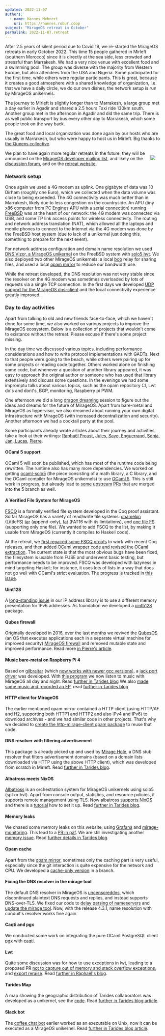 ```yaml
---
updated: 2022-11-07
authors:
  - name: Hannes Mehnert
    uri: https://hannes.robur.coop
subject: "MirageOS retreat in October"
permalink: 2022-11-07.retreat
---
```


After 2.5 years of silent period due to Covid 19, we re-started the MirageOS retreats in early October 2022. This time 15 people gathered in Mirleft (southern Morocco) since it is directly at the sea side, less crowded and stressful than Marrakesh. We had a very nice venue with excellent food and a swimming pool. The group was diverse with the majority from Western Europe, but also attendees from the USA and Nigeria. Some participated for the first time, while others were regular participants. This is great, because it creates a good atmosphere with a shared knowledge of organization, i.e. that we have a daily circle, we do our own dishes, the network setup is run by MirageOS unikernels.

The journey to Mirleft is slightly longer than to Marrakesh, a large group met a day earlier in Agadir and shared a 2.5 hours Taxi ride 130km south. Another group met in the afternoon in Agadir and did the same trip. There is as well public transport by bus every other day to Marrakesh, which some people took on the way back.

The great food and local organization was done again by our hosts who are usually in Marrakesh, but who were happy to host us in Mirleft. Big thanks to [the Queens collective](https://www.queenscollective.org/).

<img src="/graphics/mirleft-beach.jpg" style="float:right; padding: 15px" />

We plan to have again more regular retreats in the future, they will be announced on the [MirageOS developer mailing list](http://lists.xenproject.org/cgi-bin/mailman/listinfo/mirageos-devel), and likely on the [discussion forum](https://discuss.ocaml.org/tags/mirageos), and on the [retreat website](http://retreat.mirage.io).

### Network setup

Once again we used a 4G modem as uplink. One gigabyte of data was 10 Dirham (roughly one Euro), which we collected when the data volume was close to being exceeded. The 4G connectivity was much better than in Marrakesh, likely due to less congestion on the countryside. An APU (tiny x86 computer from [PC Engines APU](https://www.pcengines.ch/apu.htm) with a serial connection) running [FreeBSD](https://freebsd.org) was at the heart of our network: the 4G modem was connected via USB, and some TP link access points for wireless connectivity. The routing and network address translation (NAT), which allowed all the laptops and mobile phones to connect to the Internet via the 4G modem was done by the FreeBSD host system (due to lack of a unikernel just doing this, something to prepare for the next event).

For network address configuration and domain name resolution we used [DNS Vizor, a MirageOS unikernel](https://github.com/roburio/dnsvizor/tree/main/dns-and-dhcp) on the FreeBSD system with [solo5 hvt](https://github.com/solo5/solo5). We also deployed two other MirageOS unikernels: a local [bob](https://github.com/dinosaure/bob) relay for sharing files, and used a local [opam mirror](https://hannes.robur.coop/Posts/OpamMirror) to reduce our bandwidth use.

While the retreat developed, the DNS resolution was not very stable since the resolver on the 4G modem was sometimes overloaded by lots of requests via a single TCP connection. In the first days we developed [UDP support for the MirageOS dns-client](https://github.com/mirage/ocaml-dns/pull/322) and the local connectivity experience greatly improved.

### Day to day activities

Apart from talking to old and new friends face-to-face, which we haven't done for some time, we also worked on various projects to improve the MirageOS ecosystem. Below is a collection of projects that wouldn't come to existance without the retreat. Please excuse if there's some project missing.

In the day time we discussed various topics, including performance considerations and how to write protocol implementations with GADTs. Next to that people were going to the beach, while others were pairing up for some projects or reading code together. Others worked alone on finishing some code, but whenever a question of another library appeared, it was easy to approach the original author or someone who has used that library extensively and discuss some questions. In the evenings we had some impromptu talks about various topics, such as the opam repository CI, Lwt do's and dont's, BGP, monitoring, Raspberry pi PWM.

One afternoon we did a long [dragon dreaming](https://dragondreaming.org/) session to figure out the ideas and dreams for the future of MirageOS. Apart from bare-metal and MirageOS as hypervisor, we also dreamed about running your own digital infrastructure with MirageOS (with increased decentralization and security). Another afternoon we had a cocktail party at the pool.

Some participants already wrote articles about their journey and activities, take a look at their writings: [Raphaël Proust](https://raphael-proust.gitlab.io/code/mirage-retreat-2022-10.html), [Jules, Sayo, Enguerrand, Sonja, Jan, Lucas](https://tarides.com/blog/2022-10-28-the-mirageos-retreat-a-journey-of-food-cats-and-unikernels), [Pierre](http://blog.enssat.fr/2022/10/pierre-alain-enssat-teacher-at-11th.html).

#### OCaml 5 support

OCaml 5 will soon be published, which has most of the runtime code being rewritten. The runtime also has many more dependencies. We worked on getting [ocaml-solo5](https://github.com/mirage/ocaml-solo5/) (the piece consisting of a math library, a C library, and the OCaml compiler for MirageOS unikernels) to use [OCaml 5](https://github.com/mirage/ocaml-solo5/pull/122). This is still work in progress, but already lead to [some](https://github.com/ocaml/ocaml/pull/11605) [upstream](https://github.com/ocaml/ocaml/pull/11606) [PRs](https://github.com/ocaml/ocaml/pull/11611) that are merged into the 5 branch as well.

#### A Verified File System for MirageOS

[FSCQ](https://github.com/mit-pdos/fscq) is a formally verified file system developed in the Coq proof assistant. So far MirageOS has a variety of read/write file systems: [chamelon](https://github.com/yomimono/chamelon/) (LittleFS) [tar](https://github.com/mirage/ocaml-tar/) (append-only), [fat](https://github.com/mirage/ocaml-fat/) (FAT16 with its limitations), and [one file FS](https://github.com/reynir/oneffs) (supporting only one file). We wanted to add FSCQ to the list, by making it usable from MirageOS (currently it compiles to Haskell code).

At the retreat, we [first repaired some FSCQ proofs](https://github.com/mit-pdos/fscq/pull/17) to work with recent Coq releases, and then added [OCaml wrapper code and revised the OCaml extraction](https://github.com/mit-pdos/fscq/pull/18). The current state is that the most obvious bugs have been fixed, the filesystem is usable from FUSE and underwent basic testing, but performance needs to be improved. FSCQ was developed with lazyness in mind targeting Haskell; for instance, it uses lots of lists in a way that does not go well with OCaml's strict evaluation. The progress is tracked in [this issue](https://github.com/mit-pdos/fscq/issues/16).

#### Uint128

A [long-standing issue](https://github.com/mirage/ocaml-ipaddr/issues/16) in our IP address library is to use a different memory presentation for IPv6 addresses. As foundation we developed a [uintb128](https://github.com/verbosemode/ocaml-uintb128) package.

#### Qubes firewall

Originally developed in 2016, over the last months we revived the [QubesOS](https://www.qubes-os.org/) (an OS that executes applications each in a separate virtual machine for improved security) [MirageOS firewall](https://github.com/mirage/qubes-mirage-firewall/) and removed mutable state and improved performance. Read more [in Pierre's article](http://blog.enssat.fr/2022/10/pierre-alain-enssat-teacher-at-11th.html).

#### Music bare-metal on Raspberry Pi 4

Based on [gilbraltar](https://github.com/dinosaure/gilbraltar) (which [now works with newer gcc versions](https://github.com/dinosaure/gilbraltar/pull/21)), a [jack port driver](https://github.com/pitag-ha/rpi/blob/jack-port-driver-on-interrupts/src/peripherals/pwm.ml) was developed. With [this program](https://github.com/pitag-ha/rpi/blob/jack-port-driver-on-interrupts/test/bare-metal/jack_port/main.ml) we now listen to music with MirageOS all day and night. Read [further in Tarides blog](https://tarides.com/blog/2022-10-28-the-mirageos-retreat-a-journey-of-food-cats-and-unikernels#implementing-a-jack-port-driver-or-how-to-make-a-unikernel-sing-bare-metal) We also [made some music and recorded an EP](https://www.youtube.com/playlist?list=PLmaiK3-DyqMy3kNjdHIPUEo-Gkltha3mT), read [further in Tarides blog](https://tarides.com/blog/2022-10-28-the-mirageos-retreat-a-journey-of-food-cats-and-unikernels#inventing-ocamlwave-serenading-cats-and-christening-dogs).

#### HTTP client for MirageOS

The earlier mentioned opam mirror contained a HTTP client (using HTTP/AF and H2, supporting both HTTP1 and HTTP2 and also IPv4 and IPv6) to download archives - and we had similar code in other projects. That's why we decided to [create the http-mirage-client opam package](https://github.com/roburio/http-mirage-client) to reuse that code.

#### DNS resolver with filtering advertisement

This package is already picked up and used by [Mirage Hole](https://github.com/jmid/mirage-hole), a DNS stub resolver that filters advertisement domains (based on a domain lists downloaded via HTTP using the above HTTP client), which was developed from scratch in Mirleft. Read [further in Tarides blog](https://tarides.com/blog/2022-10-28-the-mirageos-retreat-a-journey-of-food-cats-and-unikernels#miragehole---a-unikernel-dns-resolver-with-holes).

#### Albatross meets NixOS

[Albatross](https://github.com/roburio/albatross) is an orchestration system for MirageOS unikernels using solo5 (spt or hvt). Apart from console output, statistics, and resource policies, it supports remote management using TLS. Now albatross [supports NixOS](https://github.com/roburio/albatross/pull/120) and there is a [tutorial](https://github.com/Julow/albatross-nixos-example) how to set it up. Read [further in Tarides blog](https://tarides.com/blog/2022-10-28-the-mirageos-retreat-a-journey-of-food-cats-and-unikernels#deploying-albatross-on-nixos-no-more-iptables-debugging).

#### Memory leaks

We chased some memory leaks on this website, using [Grafana](https://grafana.com/) and [mirage-monitoring](https://github.com/roburio/mirage-monitoring). This lead to a [PR in paf](https://github.com/dinosaure/paf-le-chien/pull/72). We are still investigating another [memory issue](https://github.com/mirage/mirage-tcpip/issues/499). Read [further details in Tarides blog](https://tarides.com/blog/2022-10-28-the-mirageos-retreat-a-journey-of-food-cats-and-unikernels#monitoring-mirageio-and-chasing-memory-leaks).

#### Opam cache

Apart from the [opam mirror](https://hannes.robur.coop/Posts/OpamMirror), sometimes only the caching part is very useful, especially since the git interaction is quite expensive for the network and CPU. We developed a [cache-only version](https://git.robur.io/robur/opam-mirror/src/branch/cache) in a branch.

#### Fixing the DNS resolver in the mirage tool

The default DNS resolver in MirageOS is [uncensoreddns](https://uncensoreddns.org/), which discontinued plaintext DNS requests and replies, and instead supports DNS-over-TLS. We fixed our code to [delay parsing of nameservers](https://github.com/mirage/ocaml-conduit/pull/415) and [update the mirage tool](https://github.com/mirage/mirage/pull/1362). Now, with the release 4.3.1, name resolution with conduit's resolver works fine again.

#### Caqti and pgx

We conducted some work on integrating the pure OCaml PostgreSQL client [pgx](https://github.com/arenadotio/pgx/) with [caqti](https://github.com/paurkedal/ocaml-caqti/).

#### Lwt

Quite some discussion was for how to use exceptions in lwt, leading to a proposed PR [not to capture out of memory and stack overflow exceptions](https://github.com/ocsigen/lwt/pull/964), and [export reraise](https://github.com/ocsigen/lwt/pull/963). Read [further in Raphaël's blog](https://raphael-proust.gitlab.io/code/mirage-retreat-2022-10.html).

#### Tarides Map

A map showing the geographic distribution of Tarides collaborators was developed as a unikernel, see the [code](https://github.com/SaySayo/tarides_map_static_website). Read [further in Tarides blog article](https://tarides.com/blog/2022-10-28-the-mirageos-retreat-a-journey-of-food-cats-and-unikernels#tarides-map---serving-the-tarides-geographical-distribution-in-a-unikernel).

#### Slack bot

The [coffee chat bot](https://github.com/pitag-ha/slack_bot) earlier worked as an executable on Unix, now it can be executed as a MirageOS unikernel. Read [further in Tarides blog article](https://tarides.com/blog/2022-10-28-the-mirageos-retreat-a-journey-of-food-cats-and-unikernels#coffee-chat-bot-a-friendly-unikernel-for-a-friendly-work-environment).


